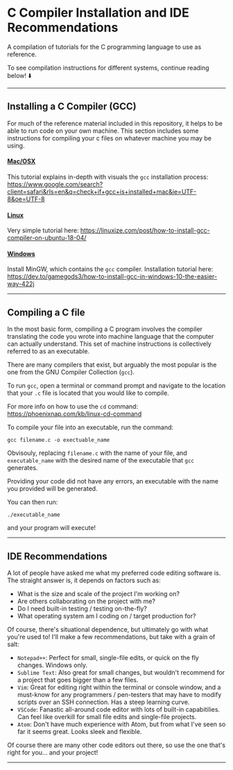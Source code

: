 # C Compiler Installation and IDE Recommendations
A compilation of tutorials for the C programming language to use as reference.

To see compilation instructions for different systems, continue reading below! ⬇️

---

## Installing a C Compiler (GCC)

For much of the reference material included in this repository, it helps to be able to run code on your own machine. This section includes some instructions for compiling your c files on whatever machine you may be using.

#### <ins>Mac/OSX</ins>

This tutorial explains in-depth with visuals the ```gcc``` installation process: https://www.google.com/search?client=safari&rls=en&q=check+if+gcc+is+installed+mac&ie=UTF-8&oe=UTF-8

#### <ins>Linux</ins>

Very simple tutorial here: https://linuxize.com/post/how-to-install-gcc-compiler-on-ubuntu-18-04/

#### <ins>Windows</ins>

Install MinGW, which contains the ```gcc``` compiler. Installation tutorial here: https://dev.to/gamegods3/how-to-install-gcc-in-windows-10-the-easier-way-422j

---

## Compiling a C file

In the most basic form, compiling a C program involves the compiler translating the code you wrote into machine language that the computer can actually understand. This set of machine instructions is collectively referred to as an executable.

There are many compilers that exist, but arguably the most popular is the one from the GNU Compiler Collection (```gcc```).

To run ```gcc```, open a terminal or command prompt and navigate to the location that your ```.c``` file is located that you would like to compile. 

For more info on how to use the ```cd``` command: https://phoenixnap.com/kb/linux-cd-command

To compile your file into an executable, run the command:

```
gcc filename.c -o exectuable_name
```

Obvisouly, replacing ```filename.c``` with the name of your file, and ```executable_name``` with the desired name of the executable that ```gcc``` generates.

Providing your code did not have any errors, an executable with the name you provided will be generated.

You can then run:

```
./executable_name
```

and your program will execute!

---

## IDE Recommendations

A lot of people have asked me what my preferred code editing software is. The straight answer is, it depends on factors such as:
- What is the size and scale of the project I'm working on?
- Are others collaborating on the project with me?
- Do I need built-in testing / testing on-the-fly?
- What operating system am I coding on / target production for?

Of course, there's situational dependence, but ultimately go with what you're used to! I'll make a few recommendations, but take with a grain of salt:

- ```Notepad++```: Perfect for small, single-file edits, or quick on the fly changes. Windows only.
- ```Sublime Text```: Also great for small changes, but wouldn't recommend for a project that goes bigger than a few files.
- ```Vim```: Great for editing right within the terminal or console window, and a must-know for any programmers / pen-testers that may have to modify scripts over an SSH connection. Has a steep learning curve.
- ```VSCode```: Fanastic all-around code editor with lots of built-in capabitilies. Can feel like overkill for small file edits and single-file projects.
- ```Atom```: Don't have much experience with Atom, but from what I've seen so far it seems great. Looks sleek and flexible.

Of course there are many other code editors out there, so use the one that's right for you... and your project!

---

